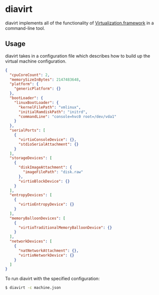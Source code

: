 # diavirt

diavirt implements all of the functionality of [Virtualization.framework](https://developer.apple.com/documentation/virtualization) in a command-line tool.

## Usage

diavirt takes in a configuration file which describes how to build up the virtual machine configuration.

```json
{
  "cpuCoreCount": 2,
  "memorySizeInBytes": 2147483648,
  "platform": {
    "genericPlatform": {}
  },
  "bootLoader": {
    "linuxBootLoader": {
      "kernelFilePath": "vmlinux",
      "initialRamdiskPath": "initrd",
      "commandLine": "console=hvc0 root=/dev/vda1"
    }
  },
  "serialPorts": [
    {
      "virtioConsoleDevice": {},
      "stdioSerialAttachment": {}
    }
  ],
  "storageDevices": [
    {
      "diskImageAttachment": {
        "imageFilePath": "disk.raw"
      },
      "virtioBlockDevice": {}
    }
  ],
  "entropyDevices": [
    {
      "virtioEntropyDevice": {}
    }
  ],
  "memoryBalloonDevices": [
    {
      "virtioTraditionalMemoryBalloonDevice": {}
    }
  ],
  "networkDevices": [
    {
      "natNetworkAttachment": {},
      "virtioNetworkDevice": {}
    }
  ]
}
```

To run diavirt with the specified configuration:

```sh
$ diavirt -c machine.json
```
